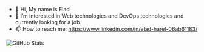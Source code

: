 - 👋 Hi, My name is Elad
- 👀 I’m interested in Web technologies and DevOps technologies and currently looking for a job.
- 📫 How to reach me: https://www.linkedin.com/in/elad-harel-06ab61183/


![GitHub Stats](https://github-readme-stats.vercel.app/api?username=eladjmc&theme=radical)

<!---
eladjmc/eladjmc is a ✨ special ✨ repository because its `README.md` (this file) appears on your GitHub profile.
You can click the Preview link to take a look at your changes.
--->
